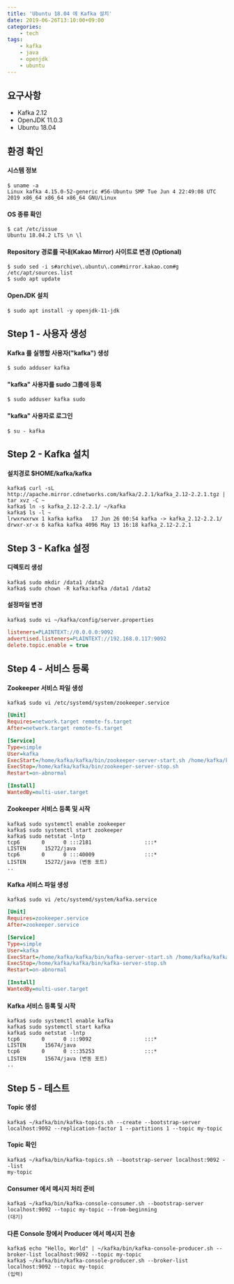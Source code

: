 ```yaml
---
title: 'Ubuntu 18.04 에 Kafka 설치'
date: 2019-06-26T13:10:00+09:00
categories:
    - tech
tags:
    - kafka
    - java
    - openjdk
    - ubuntu
---
```


## 요구사항

* Kafka 2.12
* OpenJDK 11.0.3
* Ubuntu 18.04

## 환경 확인

#### 시스템 정보

```shell
$ uname -a
Linux kafka 4.15.0-52-generic #56-Ubuntu SMP Tue Jun 4 22:49:08 UTC 2019 x86_64 x86_64 x86_64 GNU/Linux
```

#### OS 종류 확인

```shell
$ cat /etc/issue
Ubuntu 18.04.2 LTS \n \l
```

#### Repository 경로를 국내(Kakao Mirror) 사이트로 변경 (Optional)

```shell
$ sudo sed -i s#archive\.ubuntu\.com#mirror.kakao.com#g /etc/apt/sources.list
$ sudo apt update
```

#### OpenJDK 설치

```shell
$ sudo apt install -y openjdk-11-jdk
```

## Step 1 - 사용자 생성

#### Kafka 를 실행할 사용자("kafka") 생성

```shell
$ sudo adduser kafka
```

#### "kafka" 사용자를 sudo 그룹에 등록

```shell
$ sudo adduser kafka sudo
```

#### "kafka" 사용자로 로그인

```shell
$ su - kafka
```

## Step 2 - Kafka 설치

#### 설치경로 $HOME/kafka/kafka

```shell
kafka$ curl -sL http://apache.mirror.cdnetworks.com/kafka/2.2.1/kafka_2.12-2.2.1.tgz | tar xvz -C ~
kafka$ ln -s kafka_2.12-2.2.1/ ~/kafka
kafka$ ls -l ~
lrwxrwxrwx 1 kafka kafka   17 Jun 26 00:54 kafka -> kafka_2.12-2.2.1/
drwxr-xr-x 6 kafka kafka 4096 May 13 16:18 kafka_2.12-2.2.1
```

## Step 3 - Kafka 설정

#### 디렉토리 생성

```shell
kafka$ sudo mkdir /data1 /data2
kafka$ sudo chown -R kafka:kafka /data1 /data2
```

#### 설정파일 변경

```shell
kafka$ sudo vi ~/kafka/config/server.properties
```
```ini
listeners=PLAINTEXT://0.0.0.0:9092
advertised.listeners=PLAINTEXT://192.168.0.117:9092
delete.topic.enable = true
```

## Step 4 - 서비스 등록

#### Zookeeper 서비스 파일 생성

```shell
kafka$ sudo vi /etc/systemd/system/zookeeper.service
```

```ini
[Unit]
Requires=network.target remote-fs.target
After=network.target remote-fs.target

[Service]
Type=simple
User=kafka
ExecStart=/home/kafka/kafka/bin/zookeeper-server-start.sh /home/kafka/kafka/config/zookeeper.properties
ExecStop=/home/kafka/kafka/bin/zookeeper-server-stop.sh
Restart=on-abnormal

[Install]
WantedBy=multi-user.target
```

#### Zookeeper 서비스 등록 및 시작

```shell
kafka$ sudo systemctl enable zookeeper
kafka$ sudo systemctl start zookeeper
kafka$ sudo netstat -lntp
tcp6       0      0 :::2181                 :::*                    LISTEN      15272/java
tcp6       0      0 :::40009                :::*                    LISTEN      15272/java (변동 포트)
..
```

#### Kafka 서비스 파일 생성

```shell
kafka$ sudo vi /etc/systemd/system/kafka.service
```

```ini
[Unit]
Requires=zookeeper.service
After=zookeeper.service

[Service]
Type=simple
User=kafka
ExecStart=/home/kafka/kafka/bin/kafka-server-start.sh /home/kafka/kafka/config/server.properties
ExecStop=/home/kafka/kafka/bin/kafka-server-stop.sh
Restart=on-abnormal

[Install]
WantedBy=multi-user.target
```

#### Kafka 서비스 등록 및 시작

```shell
kafka$ sudo systemctl enable kafka
kafka$ sudo systemctl start kafka
kafka$ sudo netstat -lntp
tcp6       0      0 :::9092                 :::*                    LISTEN      15674/java
tcp6       0      0 :::35253                :::*                    LISTEN      15674/java (변동 포트)
..
```

## Step 5 - 테스트

#### Topic 생성

```shell
kafka$ ~/kafka/bin/kafka-topics.sh --create --bootstrap-server localhost:9092 --replication-factor 1 --partitions 1 --topic my-topic
```

#### Topic 확인

```shell
kafka$ ~/kafka/bin/kafka-topics.sh --bootstrap-server localhost:9092 --list
my-topic
```

#### Consumer 에서 메시지 처리 준비

```shell
kafka$ ~/kafka/bin/kafka-console-consumer.sh --bootstrap-server localhost:9092 --topic my-topic --from-beginning
(대기)
```

#### 다른 Console 창에서 Producer 에서 메시지 전송

```shell
kafka$ echo "Hello, World" | ~/kafka/bin/kafka-console-producer.sh --broker-list localhost:9092 --topic my-topic
kafka$ ~/kafka/bin/kafka-console-producer.sh --broker-list localhost:9092 --topic my-topic
(입력)
```